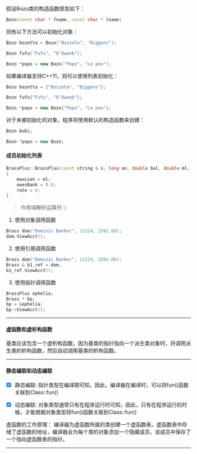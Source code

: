 假设Bozo类的构造函数原型如下：

```c++
Bozo(const char * fname, const char * lname)
```

则有以下方法可以初始化对象：

```c++
Bozo bozetta = Bozo("Bozzeta", "Biggens");

Bozo fufu("Fufu", "O'Dweeb");

Bozo *popo = new Bozo("Popo", "Le peu");
```

如果编译器支持C++11，则可以使用列表初始化：

```c++
Bozo bozetta = {"Bozzeta", "Biggens"};

Bozo fufu{"Fufu", "O'Dweeb"};

Bozo *popo = new Bozo{"Popo", "Le peu"};
```

对于未被初始化的对象，程序将使用默认的构造函数来创建：

```c++
Bozo bubi;

Bozo *popo = new Bozo;
```


#### 成员初始化列表

```c++
BrassPlus::BrassPlus(const string & s, long an, double bal, double ml, double r) : Brass(s, an, bal)
{
    maxLoan = ml;
    owesBank = 0.0;
    rate = r;
}
```

> 作用域解析运算符 **::**

1. 使用对象调用函数
```c++
Brass dom("Dominic Banker", 11224, 2592.00);
dom.ViewAcct();
```

2. 使用引用调用函数
```c++
Brass dom("Dominic Banker", 11224, 2592.00);
Brass & b1_ref = dom;
b1_ref.ViewAcct();
```

3. 使用指针调用函数
```c++
BrassPlus ophelia;
Brass * bp;
bp = &ophelia;
bp->ViewAcct();
```

---

#### 虚函数和虚析构函数

基类应该包含一个虚析构函数，因为基类的指针指向一个派生类对象时，将调用派生类的析构函数，然后自动调用基类的析构函数。

---

#### 静态编联和动态编联

- [x] 静态编联: 指针类型在编译期可知，因此，编译器在编译时，可以将fun()函数关联到Class::fun()

- [x] 动态编联: 对象类型通常只有在程序运行时可知，因此，只有在程序运行的时候，才能根据对象类型将fun()函数关联到Class::fun()

虚函数的工作原理：
编译器为虚函数所属的类创建一个虚函数表，虚函数表中存储了虚函数的地址，编译器会为每个类的对象添加一个隐藏成员，该成员中保存了一个指向虚函数表的指针。

---


